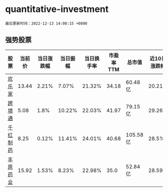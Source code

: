 # quantitative-investment

`最后更新时间：2022-12-13 14:08:15 +0800`

## 强势股票

|股票|当前价|当日涨跌幅|当日振幅|当日换手率|市盈率TTM|总市值|近10日涨跌幅|
|----|----|----|----|----|----|----|----|
|[欢乐家](https://xueqiu.com/S/SZ300997)|13.44|2.21%|7.07%|21.32%|34.18|60.48亿|20.21%|
|[跨境通](https://xueqiu.com/S/SZ002640)|5.08|1.8%|10.22%|22.03%|41.97|79.15亿|29.26%|
|[千红制药](https://xueqiu.com/S/SZ002550)|8.25|0.12%|11.41%|24.01%|40.68|105.58亿|28.5%|
|[丰原药业](https://xueqiu.com/S/SZ000153)|15.92|1.53%|8.23%|22.98%|35.0|52.84亿|28.59%|
